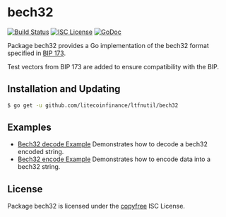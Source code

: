 bech32
==========

[![Build Status](http://img.shields.io/travis/litecoinfinance/ltfnutil.svg)](https://travis-ci.org/litecoinfinance/ltfnutil)
[![ISC License](http://img.shields.io/badge/license-ISC-blue.svg)](http://copyfree.org)
[![GoDoc](https://godoc.org/github.com/litecoinfinance/ltfnutil/bech32?status.png)](http://godoc.org/github.com/litecoinfinance/ltfnutil/bech32)

Package bech32 provides a Go implementation of the bech32 format specified in
[BIP 173](https://github.com/litecoin/bips/blob/master/bip-0173.mediawiki).

Test vectors from BIP 173 are added to ensure compatibility with the BIP.

## Installation and Updating

```bash
$ go get -u github.com/litecoinfinance/ltfnutil/bech32
```

## Examples

* [Bech32 decode Example](http://godoc.org/github.com/litecoinfinance/ltfnutil/bech32#example-Bech32Decode)
  Demonstrates how to decode a bech32 encoded string.
* [Bech32 encode Example](http://godoc.org/github.com/litecoinfinance/ltfnutil/bech32#example-BechEncode)
  Demonstrates how to encode data into a bech32 string.

## License

Package bech32 is licensed under the [copyfree](http://copyfree.org) ISC
License.
